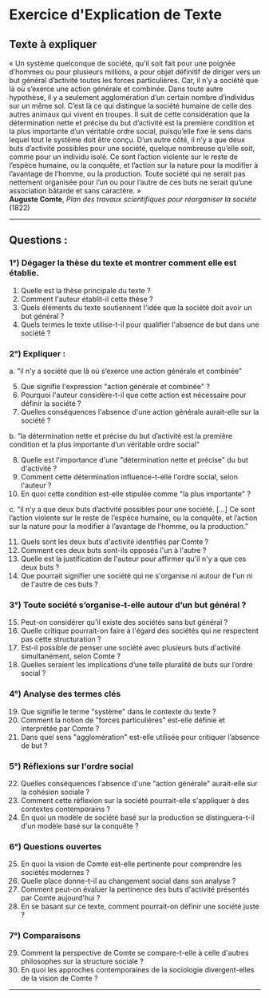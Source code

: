 # Exercice d'Explication de Texte

## Texte à expliquer

« Un système quelconque de société, qu’il soit fait pour une poignée d’hommes ou pour plusieurs millions, a pour objet définitif de diriger vers un but général d’activité toutes les forces particulières. Car, il n’y a société que là où s’exerce une action générale et combinée. Dans toute autre hypothèse, il y a seulement agglomération d’un certain nombre d’individus sur un même sol. C’est là ce qui distingue la société humaine de celle des autres animaux qui vivent en troupes. Il suit de cette considération que la détermination nette et précise du but d’activité est la première condition et la plus importante d’un véritable ordre social, puisqu’elle fixe le sens dans lequel tout le système doit être conçu. D’un autre côté, il n’y a que deux buts d’activité possibles pour une société, quelque nombreuse qu’elle soit, comme pour un individu isolé. Ce sont l’action violente sur le reste de l’espèce humaine, ou la conquête, et l’action sur la nature pour la modifier à l’avantage de l’homme, ou la production. Toute société qui ne serait pas nettement organisée pour l’un ou pour l’autre de ces buts ne serait qu’une association bâtarde et sans caractère. »  
**Auguste Comte**, *Plan des travaux scientifiques pour réorganiser la société* (1822)

---

## Questions :

### 1°) Dégager la thèse du texte et montrer comment elle est établie.

1. Quelle est la thèse principale du texte ?
2. Comment l'auteur établit-il cette thèse ?
3. Quels éléments du texte soutiennent l'idée que la société doit avoir un but général ?
4. Quels termes le texte utilise-t-il pour qualifier l'absence de but dans une société ?

### 2°) Expliquer :

a. “il n’y a société que là où s’exerce une action générale et combinée”

5. Que signifie l'expression "action générale et combinée" ?
6. Pourquoi l'auteur considère-t-il que cette action est nécessaire pour définir la société ?
7. Quelles conséquences l'absence d'une action générale aurait-elle sur la société ?

b. “la détermination nette et précise du but d’activité est la première condition et la plus importante d’un véritable ordre social”

8. Quelle est l'importance d'une "détermination nette et précise" du but d'activité ?
9. Comment cette détermination influence-t-elle l'ordre social, selon l'auteur ?
10. En quoi cette condition est-elle stipulée comme "la plus importante" ?

c. “il n’y a que deux buts d’activité possibles pour une société. […] Ce sont l’action violente sur le reste de l’espèce humaine, ou la conquête, et l’action sur la nature pour la modifier à l’avantage de l’homme, ou la production.”

11. Quels sont les deux buts d'activité identifiés par Comte ?
12. Comment ces deux buts sont-ils opposés l'un à l'autre ?
13. Quelle est la justification de l'auteur pour affirmer qu'il n'y a que ces deux buts ?
14. Que pourrait signifier une société qui ne s'organise ni autour de l'un ni de l'autre de ces buts ?

### 3°) Toute société s’organise-t-elle autour d’un but général ?

15. Peut-on considérer qu'il existe des sociétés sans but général ?
16. Quelle critique pourrait-on faire à l'égard des sociétés qui ne respectent pas cette structuration ?
17. Est-il possible de penser une société avec plusieurs buts d'activité simultanément, selon Comte ?
18. Quelles seraient les implications d’une telle pluralité de buts sur l’ordre social ?

### 4°) Analyse des termes clés

19. Que signifie le terme "système" dans le contexte du texte ?
20. Comment la notion de "forces particulières" est-elle définie et interprétée par Comte ?
21. Dans quel sens "agglomération" est-elle utilisée pour critiquer l’absence de but ?

### 5°) Réflexions sur l'ordre social

22. Quelles conséquences l'absence d'une "action générale" aurait-elle sur la cohésion sociale ?
23. Comment cette réflexion sur la société pourrait-elle s'appliquer à des contextes contemporains ?
24. En quoi un modèle de société basé sur la production se distinguera-t-il d'un modèle basé sur la conquête ?

### 6°) Questions ouvertes

25. En quoi la vision de Comte est-elle pertinente pour comprendre les sociétés modernes ?
26. Quelle place donne-t-il au changement social dans son analyse ?
27. Comment peut-on évaluer la pertinence des buts d'activité présentés par Comte aujourd'hui ?
28. En se basant sur ce texte, comment pourrait-on définir une société juste ? 

### 7°) Comparaisons

29. Comment la perspective de Comte se compare-t-elle à celle d'autres philosophes sur la structure sociale ?
30. En quoi les approches contemporaines de la sociologie divergent-elles de la vision de Comte ?

---